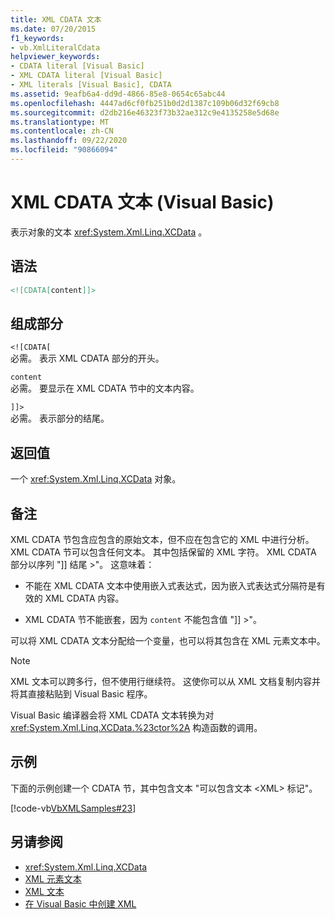 ```yaml
---
title: XML CDATA 文本
ms.date: 07/20/2015
f1_keywords:
- vb.XmlLiteralCdata
helpviewer_keywords:
- CDATA literal [Visual Basic]
- XML CDATA literal [Visual Basic]
- XML literals [Visual Basic], CDATA
ms.assetid: 9eafb6a4-dd9d-4866-85e8-0654c65abc44
ms.openlocfilehash: 4447ad6cf0fb251b0d2d1387c109b06d32f69cb8
ms.sourcegitcommit: d2db216e46323f73b32ae312c9e4135258e5d68e
ms.translationtype: MT
ms.contentlocale: zh-CN
ms.lasthandoff: 09/22/2020
ms.locfileid: "90866094"
---
```

# <a name="xml-cdata-literal-visual-basic"></a>XML CDATA 文本 (Visual Basic)

表示对象的文本 <xref:System.Xml.Linq.XCData> 。  
  
## <a name="syntax"></a>语法  
  
```xml  
<![CDATA[content]]>  
```  
  
## <a name="parts"></a>组成部分  

 `<![CDATA[`  
 必需。 表示 XML CDATA 部分的开头。  
  
 `content`  
 必需。 要显示在 XML CDATA 节中的文本内容。  
  
 `]]>`  
 必需。 表示部分的结尾。  
  
## <a name="return-value"></a>返回值  

 一个 <xref:System.Xml.Linq.XCData> 对象。  
  
## <a name="remarks"></a>备注  

 XML CDATA 节包含应包含的原始文本，但不应在包含它的 XML 中进行分析。 XML CDATA 节可以包含任何文本。 其中包括保留的 XML 字符。 XML CDATA 部分以序列 "]] 结尾 >"。 这意味着：  
  
- 不能在 XML CDATA 文本中使用嵌入式表达式，因为嵌入式表达式分隔符是有效的 XML CDATA 内容。  
  
- XML CDATA 节不能嵌套，因为 `content` 不能包含值 "]] >"。  
  
 可以将 XML CDATA 文本分配给一个变量，也可以将其包含在 XML 元素文本中。  
  
> [!NOTE]
> XML 文本可以跨多行，但不使用行继续符。 这使你可以从 XML 文档复制内容并将其直接粘贴到 Visual Basic 程序。  
  
 Visual Basic 编译器会将 XML CDATA 文本转换为对 <xref:System.Xml.Linq.XCData.%23ctor%2A> 构造函数的调用。  
  
## <a name="example"></a>示例  

 下面的示例创建一个 CDATA 节，其中包含文本 "可以包含文本 \<XML> 标记"。  
  
 [!code-vb[VbXMLSamples#23](~/samples/snippets/visualbasic/VS_Snippets_VBCSharp/VbXMLSamples/VB/XMLSamples11.vb#23)]  
  
## <a name="see-also"></a>另请参阅

- <xref:System.Xml.Linq.XCData>
- [XML 元素文本](xml-element-literal.md)
- [XML 文本](index.md)
- [在 Visual Basic 中创建 XML](../../programming-guide/language-features/xml/creating-xml.md)

